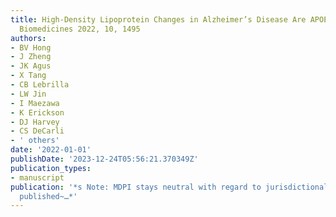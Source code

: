 ```yaml
---
title: High-Density Lipoprotein Changes in Alzheimer’s Disease Are APOE Genotype-Specific.
  Biomedicines 2022, 10, 1495
authors:
- BV Hong
- J Zheng
- JK Agus
- X Tang
- CB Lebrilla
- LW Jin
- I Maezawa
- K Erickson
- DJ Harvey
- CS DeCarli
- ' others'
date: '2022-01-01'
publishDate: '2023-12-24T05:56:21.370349Z'
publication_types:
- manuscript
publication: '*s Note: MDPI stays neutral with regard to jurisdictional claims in
  published~…*'
---
```

